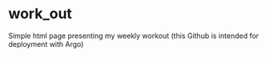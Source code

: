 # work_out
Simple html page presenting my weekly workout (this Github is intended for deployment with Argo)
